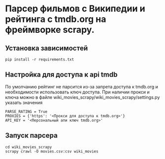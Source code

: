 # Парсер фильмов с Википедии и рейтинга с tmdb.org на фреймворке scrapy.

## Установка зависимостей
`pip install -r requirements.txt`
## Настройка для доступа к api tmdb
По умолчанию рейтинг не парсится из-за запрета доступа к tmdb.org и необходимости использовать ключ доступа. При наличии прокси и ключа можно в файле wiki_movies_scrapy/wiki_movies_scrapy/settings.py указать значения
```
PARSE_RATING = True
PROXIES = {'https': '<Прокси для доступа к tmdb.org>'}
API_KEY = '<Персональный апи ключ tmdb.org>'
```
## Запуск парсера
```
cd wiki_movies_scrapy
scrapy crawl -O movies.csv:csv wiki_movies
```
